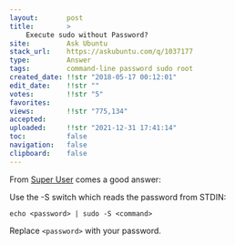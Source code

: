 ```yaml
---
layout:       post
title:        >
    Execute sudo without Password?
site:         Ask Ubuntu
stack_url:    https://askubuntu.com/q/1037177
type:         Answer
tags:         command-line password sudo root
created_date: !!str "2018-05-17 00:12:01"
edit_date:    !!str ""
votes:        !!str "5"
favorites:    
views:        !!str "775,134"
accepted:     
uploaded:     !!str "2021-12-31 17:41:14"
toc:          false
navigation:   false
clipboard:    false
---
```


From [Super User][1] comes a good answer:

Use the -S switch which reads the password from STDIN:

``` 
echo <password> | sudo -S <command>

```

Replace `<password>` with your password.



  [1]: https://superuser.com/a/67766/662962
